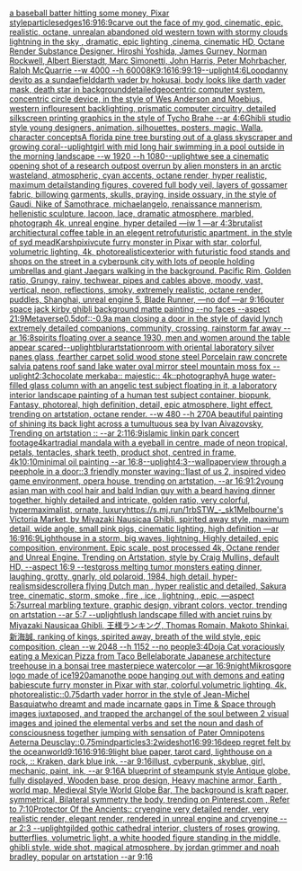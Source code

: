 [a baseball batter hitting some money, Pixar style](https://www.ebank.nz/aiartgenerator?category=a%20baseball%20batter%20hitting%20some%20money%2C%20Pixar%20style)[particles](https://www.ebank.nz/aiartgenerator?category=particles)[edges](https://www.ebank.nz/aiartgenerator?category=edges)[16:9](https://www.ebank.nz/aiartgenerator?category=16%3A9)[16:9](https://www.ebank.nz/aiartgenerator?category=16%3A9)[carve out the face of my god, cinematic, epic, realistic, octane, unreal](https://www.ebank.nz/aiartgenerator?category=carve%20out%20the%20face%20of%20my%20god%2C%20cinematic%2C%20epic%2C%20realistic%2C%20octane%2C%20unreal)[an abandoned old western town with stormy clouds lightning in the sky , dramatic, epic lighting ,cinema, cinematic HD, Octane Render Substance Designer. Hiroshi Yoshida, James Gurney, Norman Rockwell, Albert Bierstadt, Marc Simonetti, John Harris, Peter Mohrbacher, Ralph McQuarrie --w 4000 --h 6000](https://www.ebank.nz/aiartgenerator?category=an%20abandoned%20old%20western%20town%20with%20stormy%20clouds%20lightning%20in%20the%20sky%20%2C%20dramatic%2C%20epic%20lighting%20%2Ccinema%2C%20cinematic%20HD%2C%20Octane%20Render%20Substance%20Designer.%20Hiroshi%20Yoshida%2C%20James%20Gurney%2C%20Norman%20Rockwell%2C%20Albert%20Bierstadt%2C%20Marc%20Simonetti%2C%20John%20Harris%2C%20Peter%20Mohrbacher%2C%20Ralph%20McQuarrie%20--w%204000%20--h%206000)[8K](https://www.ebank.nz/aiartgenerator?category=8K)[9:16](https://www.ebank.nz/aiartgenerator?category=9%3A16)[16:9](https://www.ebank.nz/aiartgenerator?category=16%3A9)[9:19](https://www.ebank.nz/aiartgenerator?category=9%3A19)[--uplight](https://www.ebank.nz/aiartgenerator?category=--uplight)[4:6](https://www.ebank.nz/aiartgenerator?category=4%3A6)[Loop](https://www.ebank.nz/aiartgenerator?category=Loop)[danny devito as a sundae](https://www.ebank.nz/aiartgenerator?category=danny%20devito%20as%20a%20sundae)[field](https://www.ebank.nz/aiartgenerator?category=field)[darth vader by hokusai, body looks like darth vader mask, death star in background](https://www.ebank.nz/aiartgenerator?category=darth%20vader%20by%20hokusai%2C%20body%20looks%20like%20darth%20vader%20mask%2C%20death%20star%20in%20background)[detailed](https://www.ebank.nz/aiartgenerator?category=detailed)[geocentric computer system, concentric circle device, in the style of Wes Anderson and Moebius, western inflouresent backlighting, prismatic computer circuitry, detailed silkscreen printing graphics in the style of Tycho Brahe --ar 4:6](https://www.ebank.nz/aiartgenerator?category=geocentric%20computer%20system%2C%20concentric%20circle%20device%2C%20in%20the%20style%20of%20Wes%20Anderson%20and%20Moebius%2C%20western%20inflouresent%20backlighting%2C%20prismatic%20computer%20circuitry%2C%20detailed%20silkscreen%20printing%20graphics%20in%20the%20style%20of%20Tycho%20Brahe%20--ar%204%3A6)[Ghibli studio style young designers, animation, silhouettes, posters, magic, Walla, character concepts](https://www.ebank.nz/aiartgenerator?category=Ghibli%20studio%20style%20young%20designers%2C%20animation%2C%20silhouettes%2C%20posters%2C%20magic%2C%20Walla%2C%20character%20concepts)[A florida pine tree bursting out of a glass skyscraper and growing coral](https://www.ebank.nz/aiartgenerator?category=A%20florida%20pine%20tree%20bursting%20out%20of%20a%20glass%20skyscraper%20and%20growing%20coral)[--uplight](https://www.ebank.nz/aiartgenerator?category=--uplight)[girl with mid long hair swimming in a pool outside in the morning landscape --w 1920 --h 1080](https://www.ebank.nz/aiartgenerator?category=girl%20with%20mid%20long%20hair%20swimming%20in%20a%20pool%20outside%20in%20the%20morning%20landscape%20--w%201920%20--h%201080)[--uplight](https://www.ebank.nz/aiartgenerator?category=--uplight)[we see a cinematic opening shot of a research outpost overrun by alien monsters in an arctic wasteland, atmospheric, cyan accents, octane render, hyper realistic, maximum detail](https://www.ebank.nz/aiartgenerator?category=we%20see%20a%20cinematic%20opening%20shot%20of%20a%20research%20outpost%20overrun%20by%20alien%20monsters%20in%20an%20arctic%20wasteland%2C%20atmospheric%2C%20cyan%20accents%2C%20octane%20render%2C%20hyper%20realistic%2C%20maximum%20detail)[standing figures, covered full body veil, layers of gossamer fabric, billowing garments, skulls, praying, inside ossuary, in the style of Gaudi, Nike of Samothrace, michaelangelo, renaissance mannerism, hellenistic sculpture, lacoon, lace, dramatic atmosphere, marbled, photograph 4k, unreal engine, hyper detailed —iw 1 —ar 4:3](https://www.ebank.nz/aiartgenerator?category=standing%20figures%2C%20covered%20full%20body%20veil%2C%20layers%20of%20gossamer%20fabric%2C%20billowing%20garments%2C%20skulls%2C%20praying%2C%20inside%20ossuary%2C%20in%20the%20style%20of%20Gaudi%2C%20Nike%20of%20Samothrace%2C%20michaelangelo%2C%20renaissance%20mannerism%2C%20hellenistic%20sculpture%2C%20lacoon%2C%20lace%2C%20dramatic%20atmosphere%2C%20marbled%2C%20photograph%204k%2C%20unreal%20engine%2C%20hyper%20detailed%20%E2%80%94iw%201%20%E2%80%94ar%204%3A3)[brutalist architiectural coffee table in an elegent retrofuturistic apartment,  in the style of syd mead](https://www.ebank.nz/aiartgenerator?category=brutalist%20architiectural%20coffee%20table%20in%20an%20elegent%20retrofuturistic%20apartment%2C%20%20in%20the%20style%20of%20syd%20mead)[Karsh](https://www.ebank.nz/aiartgenerator?category=Karsh)[pixiv](https://www.ebank.nz/aiartgenerator?category=pixiv)[cute furry monster in Pixar with star, colorful, volumetric lighting, 4k, photorealistic](https://www.ebank.nz/aiartgenerator?category=cute%20furry%20monster%20in%20Pixar%20with%20star%2C%20colorful%2C%20volumetric%20lighting%2C%204k%2C%20photorealistic)[exterior with futuristic food stands and shops on the street in a cyberpunk city with lots of people holding umbrellas and giant Jaegars walking in the background. Pacific Rim, Golden ratio, Grungy, rainy, techwear, pipes and cables above, moody, vast, vertical, neon, reflections, smoky, extremely realistic, octane render, puddles, Shanghai, unreal engine 5, Blade Runner, —no dof —ar 9:16](https://www.ebank.nz/aiartgenerator?category=exterior%20with%20futuristic%20food%20stands%20and%20shops%20on%20the%20street%20in%20a%20cyberpunk%20city%20with%20lots%20of%20people%20holding%20umbrellas%20and%20giant%20Jaegars%20walking%20in%20the%20background.%20Pacific%20Rim%2C%20Golden%20ratio%2C%20Grungy%2C%20rainy%2C%20techwear%2C%20pipes%20and%20cables%20above%2C%20moody%2C%20vast%2C%20vertical%2C%20neon%2C%20reflections%2C%20smoky%2C%20extremely%20realistic%2C%20octane%20render%2C%20puddles%2C%20Shanghai%2C%20unreal%20engine%205%2C%20Blade%20Runner%2C%20%E2%80%94no%20dof%20%E2%80%94ar%209%3A16)[outer space jack kirby ghibli background matte painting --no faces --aspect 21:9](https://www.ebank.nz/aiartgenerator?category=outer%20space%20jack%20kirby%20ghibli%20background%20matte%20painting%20--no%20faces%20--aspect%2021%3A9)[Metaverse](https://www.ebank.nz/aiartgenerator?category=Metaverse)[0.5](https://www.ebank.nz/aiartgenerator?category=0.5)[dof::-0.9](https://www.ebank.nz/aiartgenerator?category=dof%3A%3A-0.9)[a man closing a door in the style of david lynch extremely detailed companions, community, crossing, rainstorm far away --ar 16:8](https://www.ebank.nz/aiartgenerator?category=a%20man%20closing%20a%20door%20in%20the%20style%20of%20david%20lynch%20extremely%20detailed%20companions%2C%20community%2C%20crossing%2C%20rainstorm%20far%20away%20--ar%2016%3A8)[spirits floating over a seance 1930, men and women around the table appear scared](https://www.ebank.nz/aiartgenerator?category=spirits%20floating%20over%20a%20seance%201930%2C%20men%20and%20women%20around%20the%20table%20appear%20scared)[--uplight](https://www.ebank.nz/aiartgenerator?category=--uplight)[blur](https://www.ebank.nz/aiartgenerator?category=blur)[artstation](https://www.ebank.nz/aiartgenerator?category=artstation)[room with oriental laboratory silver panes glass ,fearther carpet solid wood stone steel Porcelain raw concrete salvia patens roof sand lake water oval mirror steel mountain moss fox --uplight](https://www.ebank.nz/aiartgenerator?category=room%20with%20oriental%20laboratory%20silver%20panes%20glass%20%2Cfearther%20carpet%20solid%20wood%20stone%20steel%20Porcelain%20raw%20concrete%20salvia%20patens%20roof%20sand%20lake%20water%20oval%20mirror%20steel%20mountain%20moss%20fox%20--uplight)[2:3](https://www.ebank.nz/aiartgenerator?category=2%3A3)[chocolate merkaba::  majestic:: 4k::](https://www.ebank.nz/aiartgenerator?category=chocolate%20merkaba%3A%3A%20%20majestic%3A%3A%204k%3A%3A)[photography](https://www.ebank.nz/aiartgenerator?category=photography)[A huge water-filled glass column with an angelic test subject floating in it, a laboratory interior landscape painting of a human test subject container, biopunk, Fantasy,  photoreal,  high definition, detail, epic atmosphere, light effect,  trending on artstation, octane render. --w 480 --h 270](https://www.ebank.nz/aiartgenerator?category=A%20huge%20water-filled%20glass%20column%20with%20an%20angelic%20test%20subject%20floating%20in%20it%2C%20a%20laboratory%20interior%20landscape%20painting%20of%20a%20human%20test%20subject%20container%2C%20biopunk%2C%20Fantasy%2C%20%20photoreal%2C%20%20high%20definition%2C%20detail%2C%20epic%20atmosphere%2C%20light%20effect%2C%20%20trending%20on%20artstation%2C%20octane%20render.%20--w%20480%20--h%20270)[A beautiful painting of shining its back light across a tumultuous sea by Ivan Aivazovsky, Trending on artstation :: --ar 2:1](https://www.ebank.nz/aiartgenerator?category=A%20beautiful%20painting%20of%20shining%20its%20back%20light%20across%20a%20tumultuous%20sea%20by%20Ivan%20Aivazovsky%2C%20Trending%20on%20artstation%20%3A%3A%20--ar%202%3A1)[16:9](https://www.ebank.nz/aiartgenerator?category=16%3A9)[islamic linkin park concert footage](https://www.ebank.nz/aiartgenerator?category=islamic%20linkin%20park%20concert%20footage)[4k](https://www.ebank.nz/aiartgenerator?category=4k)[art](https://www.ebank.nz/aiartgenerator?category=art)[radial mandala with a eyeball in centre, made of neon tropical, petals, tentacles, shark teeth, product shot, centred in frame, 4k](https://www.ebank.nz/aiartgenerator?category=radial%20mandala%20with%20a%20eyeball%20in%20centre%2C%20made%20of%20neon%20tropical%2C%20petals%2C%20tentacles%2C%20shark%20teeth%2C%20product%20shot%2C%20centred%20in%20frame%2C%204k)[10:10](https://www.ebank.nz/aiartgenerator?category=10%3A10)[minimal oil painting --ar 16:8](https://www.ebank.nz/aiartgenerator?category=minimal%20oil%20painting%20--ar%2016%3A8)[--uplight](https://www.ebank.nz/aiartgenerator?category=--uplight)[4:3](https://www.ebank.nz/aiartgenerator?category=4%3A3)[--wallpaper](https://www.ebank.nz/aiartgenerator?category=--wallpaper)[view through a peephole in a door::3 friendly monster waving::1](https://www.ebank.nz/aiartgenerator?category=view%20through%20a%20peephole%20in%20a%20door%3A%3A3%20friendly%20monster%20waving%3A%3A1)[last of us 2, inspired video game environment, opera house, trending on artstation, --ar 16:9](https://www.ebank.nz/aiartgenerator?category=last%20of%20us%202%2C%20inspired%20video%20game%20environment%2C%20opera%20house%2C%20trending%20on%20artstation%2C%20--ar%2016%3A9)[1:2](https://www.ebank.nz/aiartgenerator?category=1%3A2)[young asian man with cool hair and bald Indian guy with a beard having dinner together, highly detailed and intricate, golden ratio, very colorful, hypermaximalist, ornate, luxury](https://www.ebank.nz/aiartgenerator?category=young%20asian%20man%20with%20cool%20hair%20and%20bald%20Indian%20guy%20with%20a%20beard%20having%20dinner%20together%2C%20highly%20detailed%20and%20intricate%2C%20golden%20ratio%2C%20very%20colorful%2C%20hypermaximalist%2C%20ornate%2C%20luxury)[<https://s.mj.run/1rbSTW_-_sk>](https://www.ebank.nz/aiartgenerator?category=%3Chttps%3A//s.mj.run/1rbSTW_-_sk%3E)[1](https://www.ebank.nz/aiartgenerator?category=1)[Melbourne's Victoria Market, by Miyazaki Nausicaa Ghibli, spirited away style, maximum detail, wide angle, small pink pigs, cinematic lighting, high definition —ar 16:9](https://www.ebank.nz/aiartgenerator?category=Melbourne%27s%20Victoria%20Market%2C%20by%20Miyazaki%20Nausicaa%20Ghibli%2C%20spirited%20away%20style%2C%20maximum%20detail%2C%20wide%20angle%2C%20small%20pink%20pigs%2C%20cinematic%20lighting%2C%20high%20definition%20%E2%80%94ar%2016%3A9)[16:9](https://www.ebank.nz/aiartgenerator?category=16%3A9)[Lighthouse in a storm, big waves, lightning. Highly detailed, epic composition, environment. Epic scale, post processed 4k, Octane render and Unreal Engine. Trending on Artstation, style by Craig Mullins, default HD, --aspect 16:9 --test](https://www.ebank.nz/aiartgenerator?category=Lighthouse%20in%20a%20storm%2C%20big%20waves%2C%20lightning.%20Highly%20detailed%2C%20epic%20composition%2C%20environment.%20Epic%20scale%2C%20post%20processed%204k%2C%20Octane%20render%20and%20Unreal%20Engine.%20Trending%20on%20Artstation%2C%20style%20by%20Craig%20Mullins%2C%20default%20HD%2C%20--aspect%2016%3A9%20--test)[gross melting tumor monsters eating dinner, laughing, grotty, gnarly, old polaroid, 1984, high detail, hyper-realism](https://www.ebank.nz/aiartgenerator?category=gross%20melting%20tumor%20monsters%20eating%20dinner%2C%20laughing%2C%20grotty%2C%20gnarly%2C%20old%20polaroid%2C%201984%2C%20high%20detail%2C%20hyper-realism)[sidescroller](https://www.ebank.nz/aiartgenerator?category=sidescroller)[a flying Dutch man , hyper realistic and detailed, Sakura tree, cinematic, storm, smoke , fire , ice , lightning , epic, —aspect 5:7](https://www.ebank.nz/aiartgenerator?category=a%20flying%20Dutch%20man%20%2C%20hyper%20realistic%20and%20detailed%2C%20Sakura%20tree%2C%20cinematic%2C%20storm%2C%20smoke%20%2C%20fire%20%2C%20ice%20%2C%20lightning%20%2C%20epic%2C%20%E2%80%94aspect%205%3A7)[surreal marbling texture, graphic design, vibrant colors, vector, trending on artstation --ar 5:7 --uplight](https://www.ebank.nz/aiartgenerator?category=surreal%20marbling%20texture%2C%20graphic%20design%2C%20vibrant%20colors%2C%20vector%2C%20trending%20on%20artstation%20--ar%205%3A7%20--uplight)[lush landscape filled with anciet ruins by Miyazaki Nausicaa Ghibli, 王様ランキング, Thomas Romain, Makoto Shinkai, 新海誠, ranking of kings, spirited away, breath of the wild style, epic composition, clean --w 2048 --h 1152 --no people](https://www.ebank.nz/aiartgenerator?category=lush%20landscape%20filled%20with%20anciet%20ruins%20by%20Miyazaki%20Nausicaa%20Ghibli%2C%20%E7%8E%8B%E6%A7%98%E3%83%A9%E3%83%B3%E3%82%AD%E3%83%B3%E3%82%B0%2C%20Thomas%20Romain%2C%20Makoto%20Shinkai%2C%20%E6%96%B0%E6%B5%B7%E8%AA%A0%2C%20ranking%20of%20kings%2C%20spirited%20away%2C%20breath%20of%20the%20wild%20style%2C%20epic%20composition%2C%20clean%20--w%202048%20--h%201152%20--no%20people)[3:4](https://www.ebank.nz/aiartgenerator?category=3%3A4)[Doja Cat voraciously eating a Mexican Pizza from Taco Bell](https://www.ebank.nz/aiartgenerator?category=Doja%20Cat%20voraciously%20eating%20a%20Mexican%20Pizza%20from%20Taco%20Bell)[elaborate Japanese architecture treehouse in a bonsai tree masterpiece watercolor —ar 16:9](https://www.ebank.nz/aiartgenerator?category=elaborate%20Japanese%20architecture%20treehouse%20in%20a%20bonsai%20tree%20masterpiece%20watercolor%20%E2%80%94ar%2016%3A9)[night](https://www.ebank.nz/aiartgenerator?category=night)[Mikrosgore logo made of ice](https://www.ebank.nz/aiartgenerator?category=Mikrosgore%20logo%20made%20of%20ice)[1920](https://www.ebank.nz/aiartgenerator?category=1920)[amano](https://www.ebank.nz/aiartgenerator?category=amano)[the pope hanging out with demons and eating babies](https://www.ebank.nz/aiartgenerator?category=the%20pope%20hanging%20out%20with%20demons%20and%20eating%20babies)[cute furry monster in Pixar with star, colorful,volumetric lighting, 4k, photorealistic](https://www.ebank.nz/aiartgenerator?category=cute%20furry%20monster%20in%20Pixar%20with%20star%2C%20colorful%2Cvolumetric%20lighting%2C%204k%2C%20photorealistic)[::0.75](https://www.ebank.nz/aiartgenerator?category=%3A%3A0.75)[darth vader horror in the style of Jean-Michel Basquiat](https://www.ebank.nz/aiartgenerator?category=darth%20vader%20horror%20in%20the%20style%20of%20Jean-Michel%20Basquiat)[who dreamt and made incarnate gaps in Time & Space through images juxtaposed, and trapped the archangel of the soul between 2 visual images and joined the elemental verbs and set the noun and dash of consciousness together jumping with sensation of Pater Omnipotens Aeterna Deus](https://www.ebank.nz/aiartgenerator?category=who%20dreamt%20and%20made%20incarnate%20gaps%20in%20Time%20%26%20Space%20through%20images%20juxtaposed%2C%20and%20trapped%20the%20archangel%20of%20the%20soul%20between%202%20visual%20images%20and%20joined%20the%20elemental%20verbs%20and%20set%20the%20noun%20and%20dash%20of%20consciousness%20together%20jumping%20with%20sensation%20of%20Pater%20Omnipotens%20Aeterna%20Deus)[clay](https://www.ebank.nz/aiartgenerator?category=clay)[::0.75](https://www.ebank.nz/aiartgenerator?category=%3A%3A0.75)[mind](https://www.ebank.nz/aiartgenerator?category=mind)[particles](https://www.ebank.nz/aiartgenerator?category=particles)[3:2](https://www.ebank.nz/aiartgenerator?category=3%3A2)[wideshot](https://www.ebank.nz/aiartgenerator?category=wideshot)[16:9](https://www.ebank.nz/aiartgenerator?category=16%3A9)[9:16](https://www.ebank.nz/aiartgenerator?category=9%3A16)[deep regret felt by the ocean](https://www.ebank.nz/aiartgenerator?category=deep%20regret%20felt%20by%20the%20ocean)[world](https://www.ebank.nz/aiartgenerator?category=world)[9:16](https://www.ebank.nz/aiartgenerator?category=9%3A16)[16:9](https://www.ebank.nz/aiartgenerator?category=16%3A9)[16:9](https://www.ebank.nz/aiartgenerator?category=16%3A9)[light blue paper, tarot card, lighthouse on a rock, :: Kraken, dark blue ink. --ar 9:16](https://www.ebank.nz/aiartgenerator?category=light%20blue%20paper%2C%20tarot%20card%2C%20lighthouse%20on%20a%20rock%2C%20%3A%3A%20Kraken%2C%20dark%20blue%20ink.%20--ar%209%3A16)[illust, cyberpunk, skyblue, girl, mechanic, paint, ink, --ar 9:16](https://www.ebank.nz/aiartgenerator?category=illust%2C%20cyberpunk%2C%20skyblue%2C%20girl%2C%20mechanic%2C%20paint%2C%20ink%2C%20--ar%209%3A16)[A blueprint of steampunk style Antique globe,  fully displayed, Wooden base, prop design, Heavy machine armor,  Earth , world map, Medieval Style World Globe Bar, The background is kraft paper, symmetrical,  Bilateral symmetry the body,  trending on Pinterest.com  ,  Refer to 7:10](https://www.ebank.nz/aiartgenerator?category=A%20blueprint%20of%20steampunk%20style%20Antique%20globe%2C%20%20fully%20displayed%2C%20Wooden%20base%2C%20prop%20design%2C%20Heavy%20machine%20armor%2C%20%20Earth%20%2C%20world%20map%2C%20Medieval%20Style%20World%20Globe%20Bar%2C%20The%20background%20is%20kraft%20paper%2C%20symmetrical%2C%20%20Bilateral%20symmetry%20the%20body%2C%20%20trending%20on%20Pinterest.com%20%20%2C%20%20Refer%20to%207%3A10)[Protector Of the Ancients:: cryengine very detailed render, very realistic render, elegant render, rendered in unreal engine and cryengine --ar 2:3 --uplight](https://www.ebank.nz/aiartgenerator?category=Protector%20Of%20the%20Ancients%3A%3A%20cryengine%20very%20detailed%20render%2C%20very%20realistic%20render%2C%20elegant%20render%2C%20rendered%20in%20unreal%20engine%20and%20cryengine%20--ar%202%3A3%20--uplight)[gilded gothic cathedral interior, clusters of roses growing, butterflies, volumetric light, a white hooded figure standing in the middle, ghibli style, wide shot, magical atmosphere, by jordan grimmer and noah bradley, popular on artstation --ar 9:16](https://www.ebank.nz/aiartgenerator?category=gilded%20gothic%20cathedral%20interior%2C%20clusters%20of%20roses%20growing%2C%20butterflies%2C%20volumetric%20light%2C%20a%20white%20hooded%20figure%20standing%20in%20the%20middle%2C%20ghibli%20style%2C%20wide%20shot%2C%20magical%20atmosphere%2C%20by%20jordan%20grimmer%20and%20noah%20bradley%2C%20popular%20on%20artstation%20--ar%209%3A16)